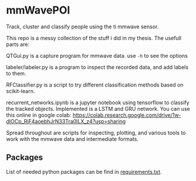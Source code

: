 # mmWavePOI

Track, cluster and classify people using the ti mmwave sensor.

This repo is a messy collection of the stuff i did in my thesis. The usefull parts are:

QTGui.py is a capture program for mmwave data.
use `-h` to see the options

labeler/labeler.py is a program to inspect the recorded data, and add labels to them.

RFClassifier.py is a script to try different classification methods based on scikit-learn.

recurrent_networks.ipynb is a jupyter notebook using tensorflow to classify the tracked objects. Implemented is a LSTM and GRU network.
You can use this online in google colab: https://colab.research.google.com/drive/1w-dlOCp_RiF4aoebhJrN33Tra0lLX_z4?usp=sharing

Spread throughout are scripts for inspecting, plotting, and various tools to work with the mmwave data and intermediate formats.

## Packages
List of needed python packages can be find in [requirements.txt](requirements.txt).